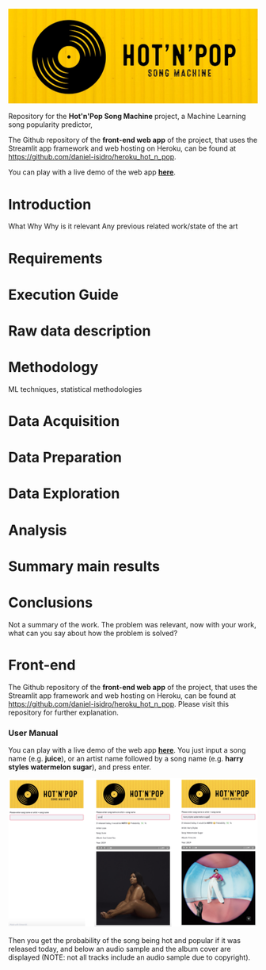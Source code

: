 ![logo](https://github.com/daniel-isidro/hot_n_pop_song_machine/blob/master/media/hnp_logo.jpeg)

Repository for the **Hot'n'Pop Song Machine** project, a Machine Learning song popularity predictor,

The Github repository of the **front-end web app** of the project, that uses the Streamlit app framework and web hosting on Heroku, can be found at https://github.com/daniel-isidro/heroku_hot_n_pop.

You can play with a live demo of the web app **[here](https://hot-n-pop-song-machine.herokuapp.com)**.

# Introduction

What
Why
Why is it relevant
Any previous related work/state of the art

# Requirements



# Execution Guide



# Raw data description



# Methodology

ML techniques, statistical methodologies

# Data Acquisition



# Data Preparation



# Data Exploration



# Analysis



# Summary main results



# Conclusions

Not a summary of the work. The problem was relevant, now with your work, what can you say about how the problem is solved?

# Front-end

The Github repository of the **front-end web app** of the project, that uses the Streamlit app framework and web hosting on Heroku, can be found at https://github.com/daniel-isidro/heroku_hot_n_pop. Please visit this repository for further explanation.

### User Manual

You can play with a live demo of the web app **[here](https://hot-n-pop-song-machine.herokuapp.com)**. You just input a song name (e.g. **juice**), or an artist name followed by a song name (e.g. **harry styles watermelon sugar**), and press enter.

![web_app](https://github.com/daniel-isidro/hot_n_pop_song_machine/blob/master/media/web_app.png)

Then you get the probability of the song being hot and popular if it was released today, and below an audio sample and the album cover are displayed (NOTE: not all tracks include an audio sample due to copyright).
